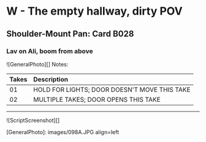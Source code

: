 # W - The empty hallway, dirty POV

## Shoulder-Mount Pan: Card B028

### Lav on Ali, boom from above

![GeneralPhoto][]
Notes: 

| Takes | Description |
|:---|:----|
| 01 | HOLD FOR LIGHTS; DOOR DOESN'T MOVE THIS TAKE |
| 02 | MULTIPLE TAKES; DOOR OPENS THIS TAKE |

----

![ScriptScreenshot][]


[GeneralPhoto]:  images/098A.JPG align=left
